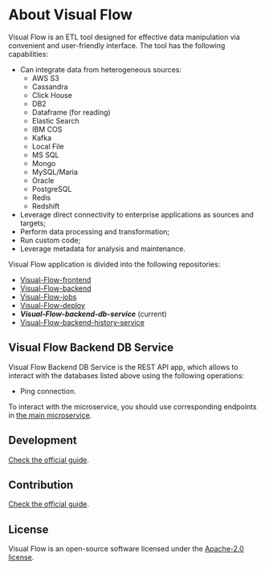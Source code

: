 # About Visual Flow

Visual Flow is an ETL tool designed for effective data manipulation via convenient and user-friendly interface. The tool has the following capabilities:

- Can integrate data from heterogeneous sources:
  - AWS S3
  - Cassandra
  - Click House
  - DB2
  - Dataframe (for reading)
  - Elastic Search
  - IBM COS
  - Kafka
  - Local File
  - MS SQL
  - Mongo
  - MySQL/Maria
  - Oracle
  - PostgreSQL
  - Redis
  - Redshift
- Leverage direct connectivity to enterprise applications as sources and targets;
- Perform data processing and transformation;
- Run custom code;
- Leverage metadata for analysis and maintenance.

Visual Flow application is divided into the following repositories:

- [Visual-Flow-frontend](https://github.com/ibagroup-eu/Visual-Flow-frontend)
- [Visual-Flow-backend](https://github.com/ibagroup-eu/Visual-Flow-backend)
- [Visual-Flow-jobs](https://github.com/ibagroup-eu/Visual-Flow-jobs)
- [Visual-Flow-deploy](https://github.com/ibagroup-eu/Visual-Flow-deploy)
- _**Visual-Flow-backend-db-service**_ (current)
- [Visual-Flow-backend-history-service](https://github.com/ibagroup-eu/Visual-Flow-backend-history-service)

## Visual Flow Backend DB Service

Visual Flow Backend DB Service is the REST API app, which allows to interact with the databases listed 
above using the following operations:
- Ping connection.

To interact with the microservice, you should use corresponding endpoints in 
[the main microservice](https://github.com/ibagroup-eu/Visual-Flow-backend).

## Development

[Check the official guide](./DEVELOPMENT.md).

## Contribution

[Check the official guide](https://github.com/ibagroup-eu/Visual-Flow/blob/main/CONTRIBUTING.md).

## License

Visual Flow is an open-source software licensed under the [Apache-2.0 license](./LICENSE).
